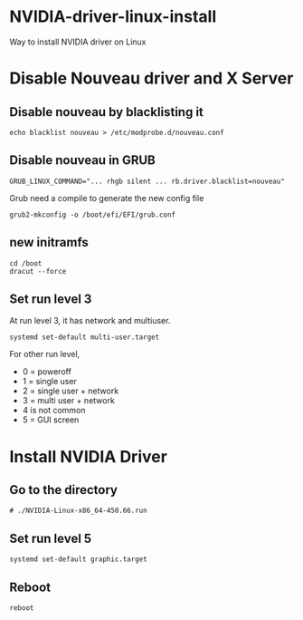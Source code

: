 # NVIDIA-driver-linux-install
Way to install NVIDIA driver on Linux
# Disable Nouveau driver and X Server

## Disable nouveau by blacklisting it
```
echo blacklist nouveau > /etc/modprobe.d/nouveau.conf
```

## Disable nouveau in GRUB
```
GRUB_LINUX_COMMAND="... rhgb silent ... rb.driver.blacklist=nouveau"
```
Grub need a compile to generate the new config file
```
grub2-mkconfig -o /boot/efi/EFI/grub.conf
```
## new initramfs
```
cd /boot
dracut --force
```

## Set run level 3
At run level 3, it has network and multiuser.
```
systemd set-default multi-user.target
```
For other run level,
- 0 = poweroff
- 1 = single user
- 2 = single user + network
- 3 = multi user + network
- 4 is not common
- 5 = GUI screen

# Install NVIDIA Driver
## Go to the directory
```
# ./NVIDIA-Linux-x86_64-450.66.run
```
## Set run level 5
```
systemd set-default graphic.target
```
## Reboot
```
reboot
```
